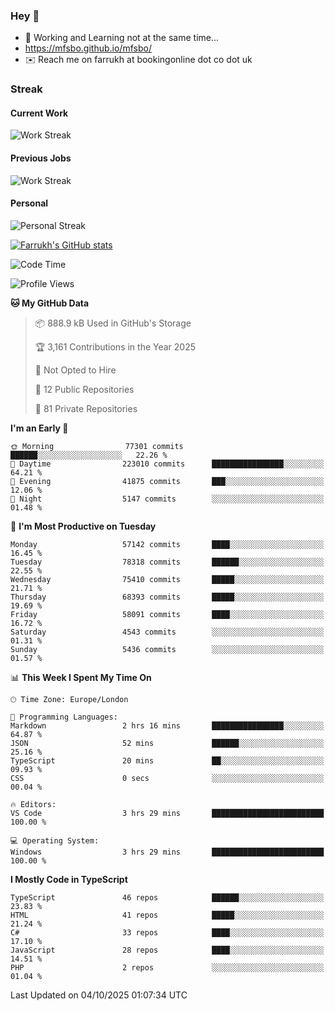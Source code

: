 ### Hey 👋

- 🏃 Working and Learning not at the same time...
- https://mfsbo.github.io/mfsbo/
- ✉️ Reach me on farrukh at bookingonline dot co dot uk

### Streak
#### Current Work
![Work Streak](https://streak-stats.demolab.com/?user=mfsbo)
#### Previous Jobs
![Work Streak](https://streak-stats.demolab.com/?user=farrukhcw)
#### Personal
![Personal Streak](https://streak-stats.demolab.com/?user=farrukhsubhani)

[![Farrukh's GitHub stats](https://github-readme-stats.vercel.app/api?username=mfsbo&hide=stars&count_private=true)](https://github.com/mfsbo/)

<!--START_SECTION:waka-->
![Code Time](http://img.shields.io/badge/Code%20Time-1%2C063%20hrs%2032%20mins-blue)

![Profile Views](http://img.shields.io/badge/Profile%20Views-2-blue)

**🐱 My GitHub Data** 

> 📦 888.9 kB Used in GitHub's Storage 
 > 
> 🏆 3,161 Contributions in the Year 2025
 > 
> 🚫 Not Opted to Hire
 > 
> 📜 12 Public Repositories 
 > 
> 🔑 81 Private Repositories 
 > 
**I'm an Early 🐤** 

```text
🌞 Morning                77301 commits       ██████░░░░░░░░░░░░░░░░░░░   22.26 % 
🌆 Daytime                223010 commits      ████████████████░░░░░░░░░   64.21 % 
🌃 Evening                41875 commits       ███░░░░░░░░░░░░░░░░░░░░░░   12.06 % 
🌙 Night                  5147 commits        ░░░░░░░░░░░░░░░░░░░░░░░░░   01.48 % 
```
📅 **I'm Most Productive on Tuesday** 

```text
Monday                   57142 commits       ████░░░░░░░░░░░░░░░░░░░░░   16.45 % 
Tuesday                  78318 commits       ██████░░░░░░░░░░░░░░░░░░░   22.55 % 
Wednesday                75410 commits       █████░░░░░░░░░░░░░░░░░░░░   21.71 % 
Thursday                 68393 commits       █████░░░░░░░░░░░░░░░░░░░░   19.69 % 
Friday                   58091 commits       ████░░░░░░░░░░░░░░░░░░░░░   16.72 % 
Saturday                 4543 commits        ░░░░░░░░░░░░░░░░░░░░░░░░░   01.31 % 
Sunday                   5436 commits        ░░░░░░░░░░░░░░░░░░░░░░░░░   01.57 % 
```


📊 **This Week I Spent My Time On** 

```text
🕑︎ Time Zone: Europe/London

💬 Programming Languages: 
Markdown                 2 hrs 16 mins       ████████████████░░░░░░░░░   64.87 % 
JSON                     52 mins             ██████░░░░░░░░░░░░░░░░░░░   25.16 % 
TypeScript               20 mins             ██░░░░░░░░░░░░░░░░░░░░░░░   09.93 % 
CSS                      0 secs              ░░░░░░░░░░░░░░░░░░░░░░░░░   00.04 % 

🔥 Editors: 
VS Code                  3 hrs 29 mins       █████████████████████████   100.00 % 

💻 Operating System: 
Windows                  3 hrs 29 mins       █████████████████████████   100.00 % 
```

**I Mostly Code in TypeScript** 

```text
TypeScript               46 repos            ██████░░░░░░░░░░░░░░░░░░░   23.83 % 
HTML                     41 repos            █████░░░░░░░░░░░░░░░░░░░░   21.24 % 
C#                       33 repos            ████░░░░░░░░░░░░░░░░░░░░░   17.10 % 
JavaScript               28 repos            ████░░░░░░░░░░░░░░░░░░░░░   14.51 % 
PHP                      2 repos             ░░░░░░░░░░░░░░░░░░░░░░░░░   01.04 % 
```




 Last Updated on 04/10/2025 01:07:34 UTC
<!--END_SECTION:waka-->
<!--
**mfsbo/mfsbo** is a ✨ _special_ ✨ repository because its `README.md` (this file) appears on your GitHub profile.

Here are some ideas to get you started:

- 🔭 I’m currently working on ...
- 🌱 I’m currently learning ...
- 👯 I’m looking to collaborate on ...
- 🤔 I’m looking for help with ...
- 💬 Ask me about ...
- 📫 How to reach me: ...
- 😄 Pronouns: ...
- ⚡ Fun fact: ...
-->
